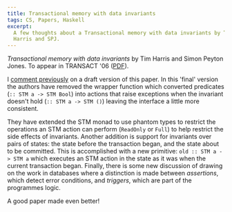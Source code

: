 ```yaml
---
title: Transactional memory with data invariants
tags: CS, Papers, Haskell
excerpt: 
  A few thoughts about a Transactional memory with data invariants by Tim
  Harris and SPJ.
---
```


*Transactional memory with data invariants* by Tim Harris and Simon Peyton
Jones. To appear in TRANSACT '06 ([PDF][pdf]).

[pdf]: http://research.microsoft.com/~tharris/papers/2006-transact.pdf

I [comment previously](/2006/transactional-memory-with-data-invariants-draft/)
on a draft version of this paper. In this 'final' version the authors have
removed the wrapper function which converted predicates (`:: STM a -> STM
Bool`) into actions that raise exceptions when the invariant doesn't hold (`::
STM a -> STM ()`) leaving the interface a little more consistent.

They have extended the STM monad to use phantom types to restrict the
operations an STM action can perform (`ReadOnly` or `Full`) to help restrict
the side effects of invariants. Another addition is support for invariants
over pairs of states: the state before the transaction began, and the state
about to be committed. This is accomplished with a new primitive: `old :: STM
a -> STM a` which executes an STM action in the state as it was when the
current transaction began. Finally, there is some new discussion of drawing on
the work in databases where a distinction is made between *assertions*, which
detect error conditions, and *triggers*, which are part of the programmes
logic.

A good paper made even better!
